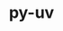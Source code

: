 ---
title: "py-uv"
layout: cache
categories: [package, develop]
meta: {"compilers": ["none"], "num_specs": 6, "num_specs_by_stack": {"e4s": 5, "root": 6}, "oss": ["ubuntu22.04"], "platforms": ["linux"], "stacks": ["e4s", "root"], "targets": ["x86_64_v3"], "versions": ["0.6.8"]}
spec_details: [{"compiler": "none", "hash": "awjsz2bjc5orpaky2tptu6opforrsw6q", "os": "ubuntu22.04", "platform": "linux", "size": "-", "stacks": ["root"], "target": "x86_64_v3", "variants": ["build_system=python_pip"], "versions": ["0.6.8"]}, {"compiler": "none", "hash": "bqvrhdq2i3axmd3iv6z7w7kq3h6ptupu", "os": "ubuntu22.04", "platform": "linux", "size": "-", "stacks": ["e4s", "root"], "target": "x86_64_v3", "variants": ["build_system=python_pip"], "versions": ["0.6.8"]}, {"compiler": "none", "hash": "l34crffjidrl3fqjd3efrv72rypeitu3", "os": "ubuntu22.04", "platform": "linux", "size": "-", "stacks": ["e4s", "root"], "target": "x86_64_v3", "variants": ["build_system=python_pip"], "versions": ["0.6.8"]}, {"compiler": "none", "hash": "ma2f6dhhbp5xqnsce6utf3a2wbhlp3m7", "os": "ubuntu22.04", "platform": "linux", "size": "-", "stacks": ["e4s", "root"], "target": "x86_64_v3", "variants": ["build_system=python_pip"], "versions": ["0.6.8"]}, {"compiler": "none", "hash": "rsgxajp4zsklvqk7jhtjbepevecbwvgi", "os": "ubuntu22.04", "platform": "linux", "size": "-", "stacks": ["e4s", "root"], "target": "x86_64_v3", "variants": ["build_system=python_pip"], "versions": ["0.6.8"]}, {"compiler": "none", "hash": "v3ctq63amruzzcbdyuicgawzzoajrh3d", "os": "ubuntu22.04", "platform": "linux", "size": "-", "stacks": ["e4s", "root"], "target": "x86_64_v3", "variants": ["build_system=python_pip"], "versions": ["0.6.8"]}]
---